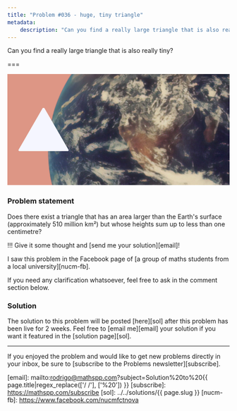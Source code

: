 ```yaml
---
title: "Problem #036 - huge, tiny triangle"
metadata:
    description: "Can you find a really large triangle that is also really tiny?"
---
```


Can you find a really large triangle that is also really tiny?

===

![](thumbnail.png)

### Problem statement

Does there exist a triangle that has an area larger than the Earth's surface
(approximately 510 million km²)
but whose heights sum up to less than one centimetre?

!!! Give it some thought and [send me your solution][email]!

I saw this problem in the Facebook page of [a group of maths students from a local university][nucm-fb].

If you need any clarification whatsoever, feel free to ask in the comment section below.

### Solution

The solution to this problem will be posted [here][sol] after this problem has been live for 2 weeks.
Feel free to [email me][email] your solution if you want it featured in the [solution page][sol].
<!--
You can read the solution [here][sol] to compare with your own solution.
You can also use that link to post your own solution in the comments! Please avoid posting spoilers in the comments here.
-->

---

If you enjoyed the problem and would like to get new problems directly in your inbox, be sure to [subscribe to the Problems newsletter][subscribe].

[email]: mailto:rodrigo@mathspp.com?subject=Solution%20to%20{{ page.title|regex_replace(['/ /'], ['%20']) }}
[subscribe]: https://mathspp.com/subscribe
[sol]: ../../solutions/{{ page.slug }}
[nucm-fb]: https://www.facebook.com/nucmfctnova
